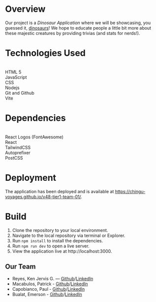 # Overview

Our project is a _Dinosaur Application_ where we will be showcasing, you guessed it, [dinosaurs](https://www.google.com/search?client=opera-gx&q=dinosaurs&sourceid=opera&ie=UTF-8&oe=UTF-8)!
We hope to educate people a little bit more about these majestic creatures by providing trivias (and stats for nerds!).

# Technologies Used

<br>HTML 5
<br>JavaScript
<br>CSS
<br>Nodejs
<br>Git and Github
<br>Vite

# Dependencies

<br>React Logos (FontAwesome)
<br>React
<br>TailwindCSS
<br>Autoprefixer
<br>PostCSS

# Deployment

The application has been deployed and is available at https://chingu-voyages.github.io/v48-tier1-team-01/.

# Build

1. Clone the repository to your local environment.
2. Navigate to the local repository via terminal or Explorer.
3. Run <code>npm install</code> to install the dependencies.
4. Run <code>npm run dev</code> to open a live server.
5. View the application live at http://localhost:3000.

## Our Team

- Reyes, Ken Jervis G. — [Github](https://github.com/KingNoran)/[LinkedIn](https://www.linkedin.com/in/ken-reyes-20958227b/)
- Macabulos, Patrick - [Github](https://github.com/psmacabulos)/[LinkedIn](https://www.linkedin.com/in/patrick-macabulos-developer/)
- Capobianco, Paul - [Github](https://github.com/paulcap510)/[LinkedIn](https://www.linkedin.com/in/pcapobianco/)
- Bualat, Emerson - [Github](https://github.com/emerson-bualat)/[LinkedIn](https://www.linkedin.com/in/emerson-bualat-696844273/)
